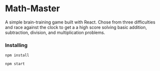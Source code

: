 # Math-Master

A simple brain-training game built with React. Chose from three difficulties and race against the clock to get a a high score solving basic addition, subtraction, division, and multiplication problems.

### Installing

```
npm install

npm start
```



